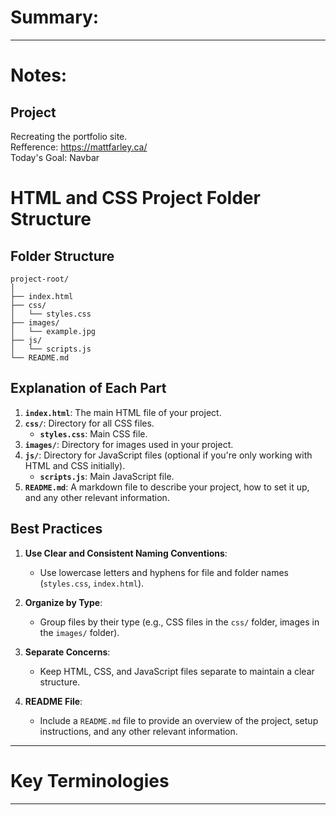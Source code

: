 # Summary:
---

# Notes:   

## Project 
Recreating the portfolio site.   
Refference: https://mattfarley.ca/   
Today's Goal: Navbar

# HTML and CSS Project Folder Structure

## Folder Structure

```
project-root/
│
├── index.html
├── css/
│   └── styles.css
├── images/
│   └── example.jpg
├── js/
│   └── scripts.js
└── README.md
```

## Explanation of Each Part

1. **`index.html`**: The main HTML file of your project.
2. **`css/`**: Directory for all CSS files.
   - **`styles.css`**: Main CSS file.
3. **`images/`**: Directory for images used in your project.
4. **`js/`**: Directory for JavaScript files (optional if you're only working with HTML and CSS initially).
   - **`scripts.js`**: Main JavaScript file.
5. **`README.md`**: A markdown file to describe your project, how to set it up, and any other relevant information.

## Best Practices

1. **Use Clear and Consistent Naming Conventions**:
   - Use lowercase letters and hyphens for file and folder names (`styles.css`, `index.html`).
   
2. **Organize by Type**:
   - Group files by their type (e.g., CSS files in the `css/` folder, images in the `images/` folder).
   
3. **Separate Concerns**:
   - Keep HTML, CSS, and JavaScript files separate to maintain a clear structure.
   
4. **README File**:
   - Include a `README.md` file to provide an overview of the project, setup instructions, and any other relevant information.

---

# Key Terminologies
---
